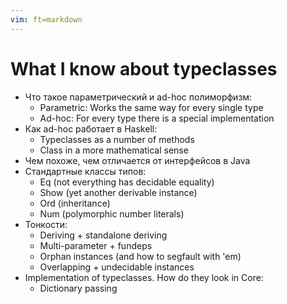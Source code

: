 ```yaml
---
vim: ft=markdown
---
```


# What I know about typeclasses

* Что такое параметрический и ad-hoc полиморфизм:
   - Parametric: Works the same way for every single type
   - Ad-hoc: For every type there is a special implementation
* Как ad-hoc работает в Haskell:
   - Typeclasses as a number of methods
   - Class in a more mathematical sense
* Чем похоже, чем отличается от интерфейсов в Java
* Стандартные классы типов:
   - Eq (not everything has decidable equality)
   - Show (yet another derivable instance)
   - Ord (inheritance)
   - Num (polymorphic number literals)
* Тонкости:
   - Deriving + standalone deriving
   - Multi-parameter + fundeps
   - Orphan instances (and how to segfault with 'em)
   - Overlapping + undecidable instances
* Implementation of typeclasses. How do they look in Core:
   - Dictionary passing
